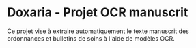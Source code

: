 # Doxaria - Projet OCR manuscrit
Ce projet vise à extraire automatiquement le texte manuscrit des ordonnances et bulletins de soins à l'aide de modèles OCR.

